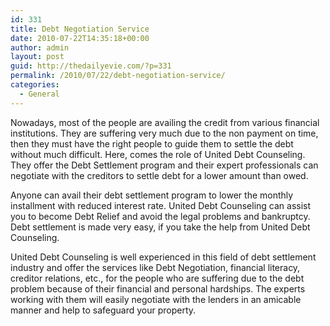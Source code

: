 ```yaml
---
id: 331
title: Debt Negotiation Service
date: 2010-07-22T14:35:18+00:00
author: admin
layout: post
guid: http://thedailyevie.com/?p=331
permalink: /2010/07/22/debt-negotiation-service/
categories:
  - General
---
```

Nowadays, most of the people are availing the credit from various financial institutions. They are suffering very much due to the non payment on time, then they must have the right people to guide them to settle the debt without much difficult. Here, comes the role of United Debt Counseling. They offer the Debt Settlement program and their expert professionals can negotiate with the creditors to settle debt for a lower amount than owed.

Anyone can avail their debt settlement program to lower the monthly installment with reduced interest rate. United Debt Counseling can assist you to become Debt Relief and avoid the legal problems and bankruptcy. Debt settlement is made very easy, if you take the help from United Debt Counseling.

United Debt Counseling is well experienced in this field of debt settlement industry and offer the services like Debt Negotiation, financial literacy, creditor relations, etc., for the people who are suffering due to the debt problem because of their financial and personal hardships. The experts working with them will easily negotiate with the lenders in an amicable manner and help to safeguard your property.